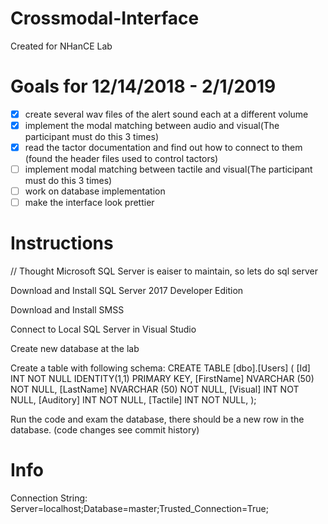# Crossmodal-Interface

Created for NHanCE Lab

# Goals for 12/14/2018 - 2/1/2019
- [x] create several wav files of the alert sound each at a different volume
- [x] implement the modal matching between audio and visual(The participant must do this 3 times)
- [x] read the tactor documentation and find out how to connect to them (found the header files used to control tactors)
- [ ] implement modal matching between tactile and visual(The participant must do this 3 times)
- [ ] work on database implementation
- [ ] make the interface look prettier
# Instructions

// Thought Microsoft SQL Server is eaiser to maintain, so lets do sql server

Download and Install SQL Server 2017 Developer Edition

Download and Install SMSS

Connect to Local SQL Server in Visual Studio

Create new database at the lab

Create a table with following schema:
CREATE TABLE [dbo].[Users] (
[Id] INT NOT NULL IDENTITY(1,1) PRIMARY KEY,
[FirstName] NVARCHAR (50) NOT NULL,
[LastName] NVARCHAR (50) NOT NULL,
[Visual] INT NOT NULL,
[Auditory] INT NOT NULL,
[Tactile] INT NOT NULL,
);

Run the code and exam the database, there should be a new row in the database. (code changes see commit history)

# Info

Connection String: Server=localhost;Database=master;Trusted_Connection=True;
